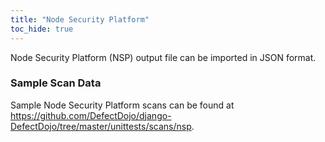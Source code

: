 ```yaml
---
title: "Node Security Platform"
toc_hide: true
---
```

Node Security Platform (NSP) output file can be imported in JSON format.

### Sample Scan Data
Sample Node Security Platform scans can be found at https://github.com/DefectDojo/django-DefectDojo/tree/master/unittests/scans/nsp.